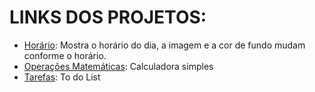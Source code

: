 <h1>LINKS DOS PROJETOS:</h1>
<ul>
  <li><a href="https://natanalexandre.github.io/JavaScript/horario/">Horário</a>: Mostra o horário do dia, a imagem e a cor de fundo mudam conforme o horário.</li>
  <li><a href="https://natanalexandre.github.io/JavaScript/operacoes-matematicas/">Operações Matemáticas</a>: Calculadora simples</li>
  <li><a href="https://natanalexandre.github.io/JavaScript/tarefas/">Tarefas</a>: To do List</li>
</ul>
